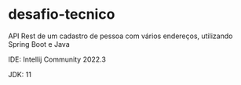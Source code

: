 # desafio-tecnico
API Rest de um cadastro de pessoa com vários endereços, utilizando Spring Boot e Java

IDE: Intellij Community 2022.3

JDK: 11
